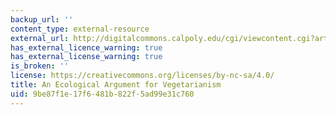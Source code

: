 ```yaml
---
backup_url: ''
content_type: external-resource
external_url: http://digitalcommons.calpoly.edu/cgi/viewcontent.cgi?article=1207&context=ethicsandanimals
has_external_licence_warning: true
has_external_license_warning: true
is_broken: ''
license: https://creativecommons.org/licenses/by-nc-sa/4.0/
title: An Ecological Argument for Vegetarianism
uid: 9be87f1e-17f6-481b-822f-5ad99e31c760
---
```

